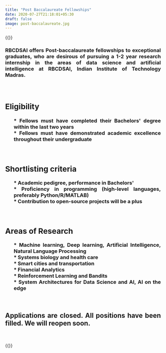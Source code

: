 ```yaml
---
title: "Post Baccalaureate Fellowships"
date: 2020-07-27T21:18:01+05:30
draft: false
image: post-baccalaureate.jpg
---
```


{{<rawhtml>}}

<div align="justify">
<h3> RBCDSAI offers Post-baccalaureate fellowships to exceptional graduates, who are desirous of pursuing a 1-2 year research internship in the areas of data science and artificial intelligence at RBCDSAI, Indian Institute of Technology Madras.</h3>
 <h3>
<br>
<div>
	<h2>Eligibility</h2>
	<ul style="list-style-type: none;">
		<li >* Fellows must have completed their Bachelors' degree within the last two years</li>
		<li>* Fellows must have demonstrated academic excellence throughout their undergraduate</li>
	</ul>
</div>
<br>
<div>
	<h2>Shortlisting criteria</h2>
	<ul style="list-style-type: none;">
		<li>* Academic pedigree, performance in Bachelors'</li>
		<li>* Proficiency in programming (high-level languages, preferably Python/R/MATLAB)</li>
        <li>* Contribution to open-source projects will be a plus</li>
    </ul>
</div>
<br>
<div>
	<h2>Areas of Research</h2>
	<ul style="list-style-type: none;">
		<li>* Machine learning, Deep learning, Artificial Intelligence, Natural Language Processing</li>
		<li>* Systems biology and health care</li>
        <li>* Smart cities and transportation</li>
        <li>* Financial Analytics</li>
        <li>* Reinforcement Learning and Bandits</li>
        <li>* System Architectures for Data Science and AI, AI on the edge</li>
    </ul>
</div>
<br>

<h2><b>Applications are closed. All positions have been filled. We will reopen soon.</b></h2>
</div>
<br>
<br>
{{</rawhtml>}}

